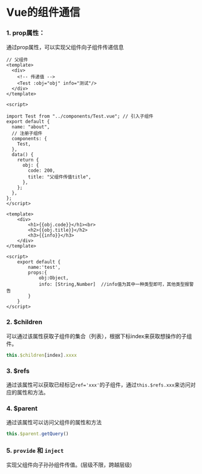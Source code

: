 # Vue的组件通信

### 1. prop属性：

通过prop属性，可以实现父组件向子组件传递信息


```Vue
// 父组件
<template>
  <div>
    <!-- 传递值 -->
    <Test :obj="obj" info="测试"/>
  </div>
</template>

<script>

import Test from "../components/Test.vue"; // 引入子组件
export default {
  name: "about",
  // 注册子组件
  components: {
    Test,
  },
  data() {
    return {
      obj: {
        code: 200,
        title: "父组件传值title",
      },
    };
  },
};
</script>
```
```Vue
<template>
    <div>
        <h1>{{obj.code}}</h1><br>
        <h2>{{obj.title}}</h2>
        <h3>{{info}}</h3>
    </div>
</template>

<script>
    export default {
        name:'test',
        props:{
            obj:Object,
            info: [String,Number]  //info值为其中一种类型即可，其他类型报警告
        }
    }
</script>
```

### 2. $children

可以通过该属性获取子组件的集合（列表），根据下标index来获取想操作的子组件。

```js
this.$children[index].xxxx
```


### 3. $refs

通过该属性可以获取已经标记`ref='xxx'`的子组件，通过`this.$refs.xxx`来访问对应的属性和方法。

### 4. $parent

通过该属性可以访问父组件的属性和方法

```js
this.$parent.getQuery()
```

###  5. `provide` 和 `inject` 

实现父组件向子孙孙组件传值。(层级不限，跨越层级)

